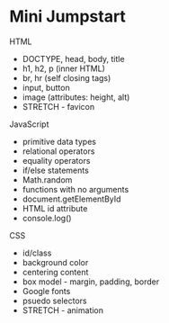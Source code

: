 # Mini Jumpstart

HTML
- DOCTYPE, head, body, title
- h1, h2, p (inner HTML)
- br, hr (self closing tags)
- input, button
- image (attributes: height, alt)
- STRETCH - favicon


JavaScript
- primitive data types
- relational operators
- equality operators
- if/else statements
- Math.random
- functions with no arguments
- document.getElementById
- HTML id attribute
- console.log()


CSS
- id/class
- background color
- centering content
- box model - margin, padding, border
- Google fonts
- psuedo selectors
- STRETCH - animation
